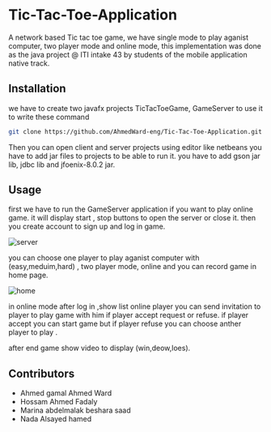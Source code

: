 # Tic-Tac-Toe-Application
A network based Tic tac toe game, we have single mode to play aganist computer, two player mode and online mode, this implementation was done as the java project
@ ITI intake 43 by students of the mobile application native track.
## Installation
we have to create two javafx projects TicTacToeGame, GameServer to use it to write these command
```bash
git clone https://github.com/AhmedWard-eng/Tic-Tac-Toe-Application.git
```
Then you can open client and server projects using editor like netbeans
you have to add jar files to projects to be able to run it. you have to add gson jar lib, jdbc lib and jfoenix-8.0.2 jar.
## Usage
first we have to run the GameServer application if you want to play online game.
it will display start , stop buttons to open the server or close it.
then you create account to sign up and log in game.


![server](https://user-images.githubusercontent.com/83098969/211941760-430dd934-3f33-4987-936f-4dabcadfa631.png)

 you can choose one player to play aganist computer with (easy,meduim,hard) , two player mode, online and you can record game in home page.
 
![home](https://user-images.githubusercontent.com/83098969/211944179-e5831dd2-01a3-47f3-b2a9-50a663233805.png)

 
 in online mode after log in ,show list online player you can send invitation to player to play game with him if player accept request or refuse.
 if player accept you can start game but if player refuse you can choose anther player to play .
 
 after end game show video to display (win,deow,loes).
 
 ## Contributors

+ Ahmed gamal Ahmed Ward
+ Hossam Ahmed Fadaly 
+ Marina abdelmalak beshara saad 
+ Nada Alsayed hamed 
